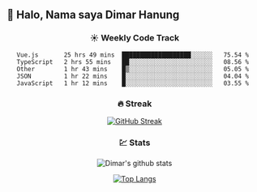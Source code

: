 ## 👋 Halo, Nama saya **Dimar Hanung**

<center>

### :sunny: Weekly Code Track
<!--START_SECTION:waka-->
```text
Vue.js       25 hrs 49 mins  ███████████████████░░░░░░   75.54 % 
TypeScript   2 hrs 55 mins   ██░░░░░░░░░░░░░░░░░░░░░░░   08.56 % 
Other        1 hr 43 mins    █▒░░░░░░░░░░░░░░░░░░░░░░░   05.05 % 
JSON         1 hr 22 mins    █░░░░░░░░░░░░░░░░░░░░░░░░   04.04 % 
JavaScript   1 hr 12 mins    █░░░░░░░░░░░░░░░░░░░░░░░░   03.55 % 
```
<!--END_SECTION:waka-->

### :fire: Streak

[![GitHub Streak](http://github-readme-streak-stats.herokuapp.com?user=dimar-hanung)](https://git.io/streak-stats)

### :chart: Stats

![Dimar's github stats](https://github-readme-stats.vercel.app/api?username=dimar-hanung&show_icons=true&theme=vue)

[![Top Langs](https://github-readme-stats.vercel.app/api/top-langs/?username=dimar-hanung)](#)

</center>

